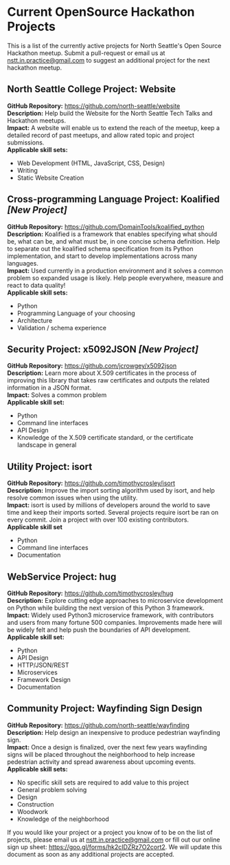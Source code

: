 # Current OpenSource Hackathon Projects

This is a list of the currently active projects for North Seattle's Open Source Hackathon meetup. Submit a pull-request or email us at nstt.in.practice@gmail.com to suggest an additional project for the next hackathon meetup.

## North Seattle College Project: Website
**GitHub Repository:** https://github.com/north-seattle/website  
**Description:** Help build the Website for the North Seattle Tech Talks and Hackathon meetups.  
**Impact:** A website will enable us to extend the reach of the meetup, keep a detailed record of past meetups, and allow rated topic and project submissions.  
**Applicable skill sets:**
- Web Development (HTML, JavaScript, CSS, Design)
- Writing
- Static Website Creation

## Cross-programming Language Project: Koalified *[New Project]*
**GitHub Repository:** https://github.com/DomainTools/koalified_python  
**Description:** Koalified is a framework that enables specifying what should be, what can be, and what must be, in one concise schema definition. Help to separate out the koalified schema specification from its Python implementation, and start to develop implementations across many languages.  
**Impact:** Used currently in a production environment and it solves a common problem so expanded usage is likely. Help people everywhere, measure and react to data quality!  
**Applicable skill sets:**  
- Python
- Programming Language of your choosing
- Architecture
- Validation / schema experience

## Security Project: x5092JSON *[New Project]*
**GitHub Repository:** https://github.com/jcrowgey/x5092json  
**Description:** Learn more about X.509 certificates in the process of improving this library that takes raw certificates and outputs the related information in a JSON format.  
**Impact:** Solves a common problem  
**Applicable skill set:**  
- Python
- Command line interfaces
- API Design
- Knowledge of the X.509 certificate standard, or the certificate landscape in general 

## Utility Project: isort
**GitHub Repository:** https://github.com/timothycrosley/isort  
**Description:** Improve the import sorting algorithm used by isort, and help resolve common issues when using the utility.  
**Impact:** isort is used by millions of developers around the world to save time and keep their imports sorted. Several projects require isort be ran on every commit. Join a project with over 100 existing contributors.  
**Applicable skill set**  
- Python
- Command line interfaces
- Documentation
    
## WebService Project: hug
**GitHub Repository:** https://github.com/timothycrosley/hug  
**Description:** Explore cutting edge approaches to microservice development on Python while building the next version of this Python 3 framework.  
**Impact:** Widely used Python3 microservice framework, with contributors and users from many fortune 500 companies. Improvements made here will be widely felt and help push the boundaries of API development.  
**Applicable skill set:**  
- Python
- API Design
- HTTP/JSON/REST
- Microservices
- Framework Design
- Documentation
    
## Community Project: Wayfinding Sign Design
**GitHub Repository:** https://github.com/north-seattle/wayfinding  
**Description:** Help design an inexpensive to produce pedestrian wayfinding sign.  
**Impact:** Once a design is finalized, over the next few years wayfinding signs will be placed throughout the neighborhood to help increase pedestrian activity and spread awareness about upcoming events.  
**Applicable skill sets:**  
- No specific skill sets are required to add value to this project
- General problem solving
- Design
- Construction
- Woodwork
- Knowledge of the neighborhood

If you would like your project or a project you know of to be on the list of projects, please email us at nstt.in.practice@gmail.com or fill out our online sign up sheet: https://goo.gl/forms/hk2cIDZRz7O2cort2.
We will update this document as soon as any additional projects are accepted.
